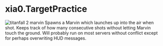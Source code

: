 # xia0.TargetPractice
![titanfall 2 marvin](https://i.imgur.com/e9An5UV.gif)
Spawns a Marvin which launches up into the air when shot. Keeps track of how many consecutive shots without letting Marvin touch the ground. Will probably run on most servers without conflict except for perhaps overwriting HUD messages.

